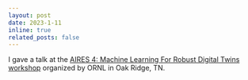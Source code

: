 ```yaml
---
layout: post
date: 2023-1-11
inline: true
related_posts: false
---
```


I gave a talk at the 
[AIRES 4: Machine Learning For Robust Digital Twins workshop](https://web.cvent.com/event/e157468f-6e59-4b53-8a23-3874fe4ed31e/summary) 
organized by ORNL in Oak Ridge, TN.

